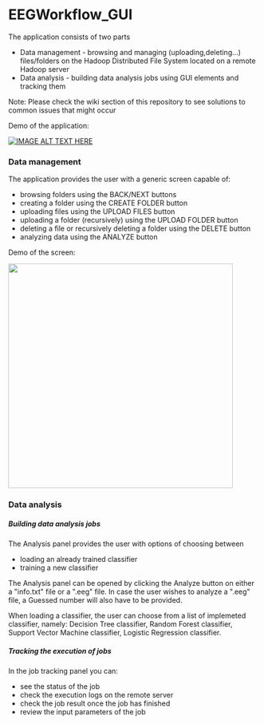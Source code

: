 # EEGWorkflow_GUI  

The application consists of two parts   
- Data management - browsing and managing (uploading,deleting...) files/folders on the Hadoop Distributed File System located on a remote Hadoop server  
- Data analysis - building data analysis jobs using GUI elements and tracking them

Note: Please check the wiki section of this repository to see solutions to common issues that might occur


Demo of the application: 

[![IMAGE ALT TEXT HERE](https://img.youtube.com/vi/48r53zLVOLM/0.jpg)](https://www.youtube.com/watch?v=48r53zLVOLM)

### Data management

The application provides the user with a generic screen capable of: 

- browsing folders using the BACK/NEXT buttons 
- creating a folder using the CREATE FOLDER button
- uploading files using the UPLOAD FILES button
- uploading a folder (recursively) using the UPLOAD FOLDER button
- deleting a file or recursively deleting a folder using the DELETE button
- analyzing data using the ANALYZE button

Demo of the screen:    

<img src="https://user-images.githubusercontent.com/16664769/29004325-edf870f2-7ac5-11e7-845b-341fe69af471.png" width="450" height="450" />
  
  

### Data analysis  

##### Building data analysis jobs 
The Analysis panel provides the user with options of choosing between
- loading an already trained classifier 
- training a new classifier

The Analysis panel can be opened by clicking the Analyze button on either a "info.txt" file or a ".eeg" file.
In case the user wishes to analyze a ".eeg" file, a Guessed number will also have to be provided.

When loading a classifier, the user can choose from a list of implemeted classifier, 
namely: Decision Tree classifier, Random Forest classifier, Support Vector Machine classifier, Logistic Regression classifier.   

##### Tracking the execution of jobs

In the job tracking panel you can:   
 - see the status of the job
 - check the execution logs on the remote server
 - check the job result once the job has finished
 - review the input parameters of the job

